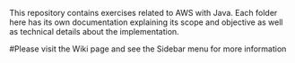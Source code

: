 This repository contains exercises related to AWS with Java. Each folder here has its own documentation explaining its scope and objective as well as technical details about the implementation.

#Please visit the Wiki page and see the Sidebar menu for more information
